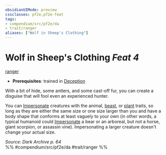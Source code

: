 ```yaml
---
obsidianUIMode: preview
cssclasses: pf2e,pf2e-feat
tags:
- compendium/src/pf2e/da
- trait/ranger
aliases: ["Wolf in Sheep's Clothing"]
---
```

# Wolf in Sheep's Clothing  *Feat 4*  
[ranger](rules/traits/ranger.md "Ranger Class Trait")  

- **Prerequisites**: trained in [Deception](compendium/skills.md#Deception)

With a bit of hide, some antlers, and some cast-off fur, you can create a disguise that will fool even an experienced hunter.

You can [Impersonate](rules/actions/impersonate.md) creatures with the animal, [beast](rules/traits/beast.md "Beast Creature Type Trait"), or [plant](rules/traits/plant.md "Plant Creature Type Trait") traits, so long as they are either the same size or one size larger than you and have a body shape that conforms at least vaguely to your own (in other words, a typical humanoid could [Impersonate](rules/actions/impersonate.md) a bear or an arboreal, but not a horse, giant scorpion, or assassin vine). Impersonating a larger creature doesn't change your actual size.

*Source: Dark Archive p. 64*  
%% #compendium/src/pf2e/da #trait/ranger %%